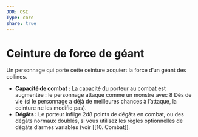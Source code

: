 ```yaml
---
JDR: OSE
Type: core
share: true
---
```

# Ceinture de force de géant

Un personnage qui porte cette ceinture acquiert la force d’un géant des collines.

- **Capacité de combat :** La capacité du porteur au combat est augmentée : le personnage attaque comme un monstre avec 8 Dés de vie (si le personnage a déjà de meilleures chances à l’attaque, la ceinture ne les modifie pas).
- **Dégâts :** Le porteur inflige 2d8 points de dégâts en combat, ou des dégâts normaux doublés, si vous utilisez les règles optionnelles de dégâts d’armes variables (voir [[10. Combat]].